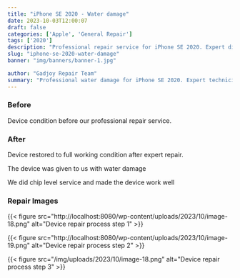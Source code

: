 ```yaml
---
title: "iPhone SE 2020 - Water damage"
date: 2023-10-03T12:00:07
draft: false
categories: ['Apple', 'General Repair']
tags: ['2020']
description: "Professional repair service for iPhone SE 2020. Expert diagnosis and quality repairs in Bangalore."
slug: "iphone-se-2020-water-damage"
banner: "img/banners/banner-1.jpg"

author: "Gadjoy Repair Team"
summary: "Professional water damage for iPhone SE 2020. Expert technicians, quality parts, warranty included."
---
```


### Before

Device condition before our professional repair service.

### After

Device restored to full working condition after expert repair.

The device was given to us with water damage

We did chip level service and made the device work well

### Repair Images

{{< figure src="http://localhost:8080/wp-content/uploads/2023/10/image-18.png" alt="Device repair process step 1" >}}

{{< figure src="http://localhost:8080/wp-content/uploads/2023/10/image-19.png" alt="Device repair process step 2" >}}

{{< figure src="/img/uploads/2023/10/image-18.png" alt="Device repair process step 3" >}}

